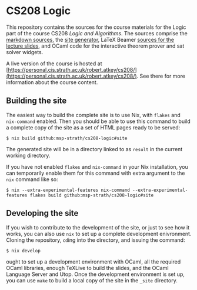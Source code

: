 # CS208 Logic

This repository contains the sources for the course materials for the Logic part of the course CS208 *Logic and Algorithms*. The sources comprise the [markdown sources](pages/), the [site generator](site_gen/main.ml), LaTeX Beamer [sources for the lecture slides](slides/), and OCaml code for the interactive theorem prover and sat solver widgets.

A live version of the course is hosted at [https://personal.cis.strath.ac.uk/robert.atkey/cs208/](https://personal.cis.strath.ac.uk/robert.atkey/cs208/). See there for more information about the course content.

## Building the site

The easiest way to build the complete site is to use Nix, with `flakes` and `nix-command` enabled. Then you should be able to use this command to build a complete copy of the site as a set of HTML pages ready to be served:

```shell
$ nix build github:msp-strath/cs208-logic#site
```

The generated site will be in a directory linked to as `result` in the current working directory.

If you have not enabled `flakes` and `nix-command` in your Nix installation, you can temporarily enable them for this command with extra argument to the `nix` command like so:

```shell
$ nix --extra-experimental-features nix-command --extra-experimental-features flakes build github:msp-strath/cs208-logic#site
```

## Developing the site

If you wish to contribute to the development of the site, or just to see how it works, you can also use `nix` to set up a complete development enivronment. Cloning the repository, `cd`ing into the directory, and issuing the command:

```shell
$ nix develop
```

ought to set up a development environment with OCaml, all the required OCaml libraries, enough TeXLive to build the slides, and the OCaml Language Server and Utop. Once the development environment is set up, you can use `make` to build a local copy of the site in the `_site` directory.
